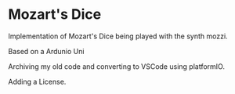 # Mozart's Dice

Implementation of Mozart's Dice being played with the synth mozzi.

Based on a Ardunio Uni


Archiving my old code and converting to VSCode using platformIO.

Adding a License.
